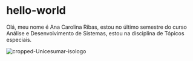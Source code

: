 # hello-world

Olá, meu nome é Ana Carolina Ribas, estou no último semestre do curso Análise e Desenvolvimento de Sistemas, estou na disciplina de Tópicos especiais.

![cropped-Unicesumar-isologo](https://user-images.githubusercontent.com/83360087/232517535-15d53df9-1dec-4e1c-8dad-95e4f73a6e19.png)
